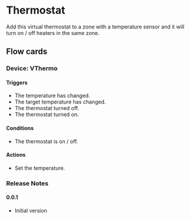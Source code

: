 # Thermostat

Add this virtual thermostat to a zone with a temperature sensor and it will turn on / off heaters in the same zone.

## Flow cards

### Device: VThermo
#### Triggers

- The temperature has changed.
- The target temperature has changed.
- The thermostat turned off.
- The thermostat turned on.

#### Conditions

- The thermostat is on / off.

#### Actions

- Set the temperature.

### Release Notes

#### 0.0.1
- Initial version
